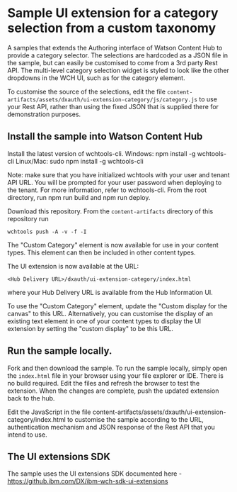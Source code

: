 # Sample UI extension for a category selection from a custom taxonomy

A samples that extends the Authoring interface of Watson Content Hub to provide a category selector. The selections are hardcoded as a JSON file in the sample, but can easily be customised to come from a 3rd party Rest API. The multi-level category selection widget is styled to look like the other dropdowns in the WCH UI, such as for the category element. 

To customise the source of the selections, edit the file ```content-artifacts/assets/dxauth/ui-extension-category/js/category.js``` to use your Rest API, rather than using the fixed JSON that is supplied there for demonstration purposes.

## Install the sample into Watson Content Hub

Install the latest version of wchtools-cli. Windows: npm install -g wchtools-cli Linux/Mac: sudo npm install -g wchtools-cli

Note: make sure that you have initialized wchtools with your user and tenant API URL. You will be prompted for your user password when deploying to the tenant. For more information, refer to wchtools-cli.
From the root directory, run npm run build and npm run deploy.

Download this repository. From the ```content-artifacts``` directory of this repository run

```wchtools push -A -v -f -I```

The "Custom Category" element is now available for use in your content types. This element can then be included in other content types.

The UI extension is now available at the URL: 

```<Hub Delivery URL>/dxauth/ui-extension-category/index.html```

where your Hub Delivery URL is available from the Hub Information UI. 

To use the "Custom Category" element, update the "Custom display for the canvas" to this URL. Alternatively, you can customise the display of an existing text element in one of your content types to display the UI extension by setting the "custom display" to be this URL.

## Run the sample locally.

Fork and then download the sample. To run the sample locally, simply open the ```index.html``` file in your browser using your file explorer or IDE. There is no build required. Edit the files and refresh the browser to test the extension. When the changes are complete, push the updated extension back to the hub.

Edit the JavaScript in the file content-artifacts/assets/dxauth/ui-extension-category/index.html to customise the sample according to the URL, authentication mechanism and JSON response of the Rest API that you intend to use.

## The UI extensions SDK

The sample uses the UI extensions SDK documented here - https://github.ibm.com/DX/ibm-wch-sdk-ui-extensions
